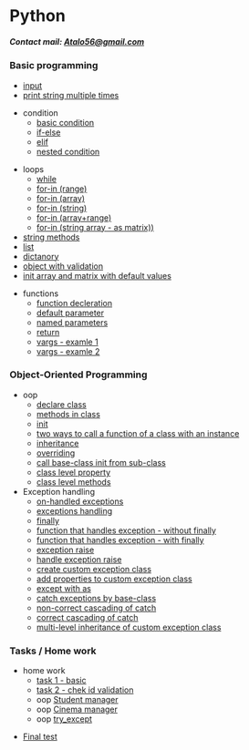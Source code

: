 # Python
##### Contact mail: Atalo56@gmail.com
### Basic programming
* [input](https://github.com/AtaloAbeje/Python/blob/master/Basic/Day%2002%20-%2031.10.2018/00_input.py)
* [print string multiple times](https://github.com/AtaloAbeje/Python/blob/master/Basic/Day%2002%20-%2031.10.2018/01_input.py)
+ condition
    * [basic condition](https://github.com/AtaloAbeje/Python/blob/master/Basic/Day%2002%20-%2031.10.2018/02_basic%20condition.py)
    * [if-else](https://github.com/AtaloAbeje/Python/blob/master/Basic/Day%2002%20-%2031.10.2018/03_if%20else.py)
    * [elif](https://github.com/AtaloAbeje/Python/blob/master/Basic/Day%2002%20-%2031.10.2018/05_if%20elif.py)
    * [nested condition](https://github.com/AtaloAbeje/Python/blob/master/Basic/Day%2002%20-%2031.10.2018/06_nested%20condition.py)
* loops
    * [while](https://github.com/AtaloAbeje/Python/blob/master/Basic/Day%2003%20-%2007.11.2018/00_while.py)
    * [for-in (range)](https://github.com/AtaloAbeje/Python/blob/master/Basic/Day%2003%20-%2007.11.2018/03_for%20in%20%2B%20range.py)
    * [for-in (array)](https://github.com/AtaloAbeje/Python/blob/master/Basic/Day%2003%20-%2007.11.2018/04_for%20in%20%2B%20array.py)
    * [for-in (string)](https://github.com/AtaloAbeje/Python/blob/master/Basic/Day%2003%20-%2007.11.2018/05_for%20in%20%2B%20string.py)
    * [for-in (array+range)](https://github.com/AtaloAbeje/Python/blob/master/Basic/Day%2003%20-%2007.11.2018/06_for%20in%20%2B%20array%20%2B%20range.py)
    * [for-in (string array - as matrix))](https://github.com/AtaloAbeje/Python/blob/master/Basic/Day%2003%20-%2007.11.2018/07_for%20in%20%2B%20string%20array.py)
* [string methods](https://github.com/AtaloAbeje/Python/blob/master/Basic/Day%2003%20-%2007.11.2018/10_string%20methods.py)
* [list](https://github.com/AtaloAbeje/Python/blob/master/Basic/Day%2004%20-%2014.11.2018/00_list.py)
* [dictanory](https://github.com/AtaloAbeje/Python/blob/master/Basic/Day%2004%20-%2014.11.2018/01_dictanory.py)
* [object with validation](https://github.com/AtaloAbeje/Python/blob/master/Basic/Day%2004%20-%2014.11.2018/02_object%20with%20validation.py)
* [init array and matrix with default values](https://github.com/AtaloAbeje/Python/blob/master/OOP/Day%2010%20-%2026.12.2018/01_arr%20and%20matrix.py)
+ functions
    * [function decleration](https://github.com/AtaloAbeje/Python/blob/master/Basic/Day%2004%20-%2014.11.2018/03_function.py)
    * [default parameter](https://github.com/AtaloAbeje/Python/blob/master/Basic/Day%2004%20-%2014.11.2018/04_default%20parameter.py)
    * [named parameters](https://github.com/AtaloAbeje/Python/blob/master/Basic/Day%2004%20-%2014.11.2018/05_named%20parameters.py)
    * [return](https://github.com/AtaloAbeje/Python/blob/master/Basic/Day%2004%20-%2014.11.2018/06_return.py)
    * [vargs - examle 1](https://github.com/AtaloAbeje/Python/blob/master/Basic/Day%2004%20-%2014.11.2018/07_vargs.py)
    * [vargs - examle 2](https://github.com/AtaloAbeje/Python/blob/master/Basic/Day%2004%20-%2014.11.2018/08_vargs.py)
### Object-Oriented Programming
+ oop
    * [declare class](https://github.com/AtaloAbeje/Python/blob/master/OOP/Day%2008%20-%2012.12.2018/04_oop_simplestclass.py)
    * [methods in class](https://github.com/AtaloAbeje/Python/blob/master/OOP/Day%2008%20-%2012.12.2018/05_oop_method.py)
    * [init](https://github.com/AtaloAbeje/Python/blob/master/OOP/Day%2008%20-%2012.12.2018/06_oop_init.py)
    * [two ways to call a function of a class with an instance](https://github.com/AtaloAbeje/Python/blob/master/OOP/Day%2008%20-%2012.12.2018/07_oop_two%20ways%20to%20call%20func%20in%20class.py)
    * [inheritance](https://github.com/AtaloAbeje/Python/blob/master/OOP/Day%2008%20-%2012.12.2018/08_oop_sub%20class.py)
    * [overriding](https://github.com/AtaloAbeje/Python/blob/master/OOP/Day%2008%20-%2012.12.2018/09_oop_subclass.py)
    * [call base-class init from sub-class](https://github.com/AtaloAbeje/Python/blob/master/OOP/Day%2008%20-%2012.12.2018/10_oop_subclass.py)
    * [class level property](https://github.com/AtaloAbeje/Python/blob/master/OOP/Day%2008%20-%2012.12.2018/11_oop_objvar.py)
    * [class level methods](https://github.com/AtaloAbeje/Python/blob/master/OOP/Day%2008%20-%2012.12.2018/12_oop_objvar.py)
+ Exception handling
    * [on-handled exceptions](https://github.com/AtaloAbeje/Python/blob/master/OOP/Day%2011%20-%2002.01.2019/00_non-handled%20error.py)
    * [exceptions handling](https://github.com/AtaloAbeje/Python/blob/master/OOP/Day%2011%20-%2002.01.2019/01_exceptions_handle.py)
    * [finally](https://github.com/AtaloAbeje/Python/blob/master/OOP/Day%2011%20-%2002.01.2019/02_exceptions_finally.py)
    * [function that handles exception - without finally](https://github.com/AtaloAbeje/Python/blob/master/OOP/Day%2011%20-%2002.01.2019/03_function%20without%20finally.py)
    * [function that handles exception - with finally](https://github.com/AtaloAbeje/Python/blob/master/OOP/Day%2011%20-%2002.01.2019/04_function%20with%20finally.py)
    * [exception raise](https://github.com/AtaloAbeje/Python/blob/master/OOP/Day%2011%20-%2002.01.2019/05_exceptions_raise.py)
    * [handle exception raise](https://github.com/AtaloAbeje/Python/blob/master/OOP/Day%2011%20-%2002.01.2019/06_exceptions_raise%20%2B%20except.py)
    * [create custom exception class](https://github.com/AtaloAbeje/Python/blob/master/OOP/Day%2011%20-%2002.01.2019/07_exceptions_raise%20by%20client%20exception.py)
    * [add properties to custom exception class](https://github.com/AtaloAbeje/Python/blob/master/OOP/Day%2011%20-%2002.01.2019/08_client%20exception%20wuth%20parameters.py)
    * [except with as](https://github.com/AtaloAbeje/Python/blob/master/OOP/Day%2011%20-%2002.01.2019/09_except%20with%20as.py)
    * [catch exceptions by base-class](https://github.com/AtaloAbeje/Python/blob/master/OOP/Day%2011%20-%2002.01.2019/10_multi%20level%20exception.py)
    * [non-correct cascading of catch](https://github.com/AtaloAbeje/Python/blob/master/OOP/Day%2011%20-%2002.01.2019/11_multi%20level%20exception.py)
    * [correct cascading of catch](https://github.com/AtaloAbeje/Python/blob/master/OOP/Day%2011%20-%2002.01.2019/12_multi%20level%20exception.py)
    * [multi-level inheritance of custom exception class](https://github.com/AtaloAbeje/Python/blob/master/OOP/Day%2011%20-%2002.01.2019/13_multi%20level%20exception.py)
### Tasks / Home work
+ home work
   * [task 1 - basic](https://github.com/AtaloAbeje/Python/blob/master/Home_work/Task.01%20-%20basic.py)
   * [task 2 - chek id validation](https://github.com/AtaloAbeje/Python/tree/master/Home_work/chek%20id%20validation)
   + oop
         [Student manager](https://github.com/AtaloAbeje/Python/tree/master/Home_work/OOP.01%20-%20Class%20Student)
    + oop
         [Cinema manager](https://github.com/AtaloAbeje/Python/tree/master/Home_work/OOP.02%20-%20CinemaManager)
    + oop
         [try_except](https://github.com/AtaloAbeje/Python/tree/master/Home_work/OOP.03%20-%20try_except)
* [Final test](https://github.com/AtaloAbeje/Python/tree/master/Final%20Test)

         


